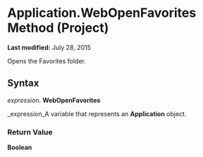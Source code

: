 
# Application.WebOpenFavorites Method (Project)

 **Last modified:** July 28, 2015

Opens the Favorites folder.

## Syntax

 _expression_. **WebOpenFavorites**

 _expression_A variable that represents an  **Application** object.


### Return Value

 **Boolean**

